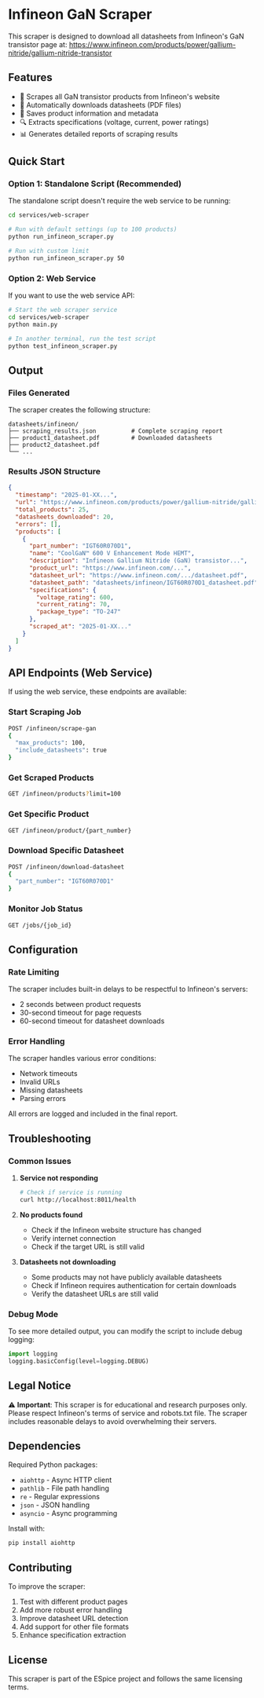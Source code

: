 # Infineon GaN Scraper

This scraper is designed to download all datasheets from Infineon's GaN transistor page at:
https://www.infineon.com/products/power/gallium-nitride/gallium-nitride-transistor

## Features

- 🚀 Scrapes all GaN transistor products from Infineon's website
- 📄 Automatically downloads datasheets (PDF files)
- 💾 Saves product information and metadata
- 🔍 Extracts specifications (voltage, current, power ratings)
- 📊 Generates detailed reports of scraping results

## Quick Start

### Option 1: Standalone Script (Recommended)

The standalone script doesn't require the web service to be running:

```bash
cd services/web-scraper

# Run with default settings (up to 100 products)
python run_infineon_scraper.py

# Run with custom limit
python run_infineon_scraper.py 50
```

### Option 2: Web Service

If you want to use the web service API:

```bash
# Start the web scraper service
cd services/web-scraper
python main.py

# In another terminal, run the test script
python test_infineon_scraper.py
```

## Output

### Files Generated

The scraper creates the following structure:

```
datasheets/infineon/
├── scraping_results.json          # Complete scraping report
├── product1_datasheet.pdf         # Downloaded datasheets
├── product2_datasheet.pdf
└── ...
```

### Results JSON Structure

```json
{
  "timestamp": "2025-01-XX...",
  "url": "https://www.infineon.com/products/power/gallium-nitride/gallium-nitride-transistor",
  "total_products": 25,
  "datasheets_downloaded": 20,
  "errors": [],
  "products": [
    {
      "part_number": "IGT60R070D1",
      "name": "CoolGaN™ 600 V Enhancement Mode HEMT",
      "description": "Infineon Gallium Nitride (GaN) transistor...",
      "product_url": "https://www.infineon.com/...",
      "datasheet_url": "https://www.infineon.com/.../datasheet.pdf",
      "datasheet_path": "datasheets/infineon/IGT60R070D1_datasheet.pdf",
      "specifications": {
        "voltage_rating": 600,
        "current_rating": 70,
        "package_type": "TO-247"
      },
      "scraped_at": "2025-01-XX..."
    }
  ]
}
```

## API Endpoints (Web Service)

If using the web service, these endpoints are available:

### Start Scraping Job
```bash
POST /infineon/scrape-gan
{
  "max_products": 100,
  "include_datasheets": true
}
```

### Get Scraped Products
```bash
GET /infineon/products?limit=100
```

### Get Specific Product
```bash
GET /infineon/product/{part_number}
```

### Download Specific Datasheet
```bash
POST /infineon/download-datasheet
{
  "part_number": "IGT60R070D1"
}
```

### Monitor Job Status
```bash
GET /jobs/{job_id}
```

## Configuration

### Rate Limiting

The scraper includes built-in delays to be respectful to Infineon's servers:
- 2 seconds between product requests
- 30-second timeout for page requests
- 60-second timeout for datasheet downloads

### Error Handling

The scraper handles various error conditions:
- Network timeouts
- Invalid URLs
- Missing datasheets
- Parsing errors

All errors are logged and included in the final report.

## Troubleshooting

### Common Issues

1. **Service not responding**
   ```bash
   # Check if service is running
   curl http://localhost:8011/health
   ```

2. **No products found**
   - Check if the Infineon website structure has changed
   - Verify internet connection
   - Check if the target URL is still valid

3. **Datasheets not downloading**
   - Some products may not have publicly available datasheets
   - Check if Infineon requires authentication for certain downloads
   - Verify the datasheet URLs are still valid

### Debug Mode

To see more detailed output, you can modify the script to include debug logging:

```python
import logging
logging.basicConfig(level=logging.DEBUG)
```

## Legal Notice

⚠️ **Important**: This scraper is for educational and research purposes only. Please respect Infineon's terms of service and robots.txt file. The scraper includes reasonable delays to avoid overwhelming their servers.

## Dependencies

Required Python packages:
- `aiohttp` - Async HTTP client
- `pathlib` - File path handling
- `re` - Regular expressions
- `json` - JSON handling
- `asyncio` - Async programming

Install with:
```bash
pip install aiohttp
```

## Contributing

To improve the scraper:

1. Test with different product pages
2. Add more robust error handling
3. Improve datasheet URL detection
4. Add support for other file formats
5. Enhance specification extraction

## License

This scraper is part of the ESpice project and follows the same licensing terms. 